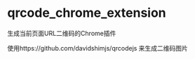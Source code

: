 # qrcode_chrome_extension
生成当前页面URL二维码的Chrome插件

使用https://github.com/davidshimjs/qrcodejs 来生成二维码图片

